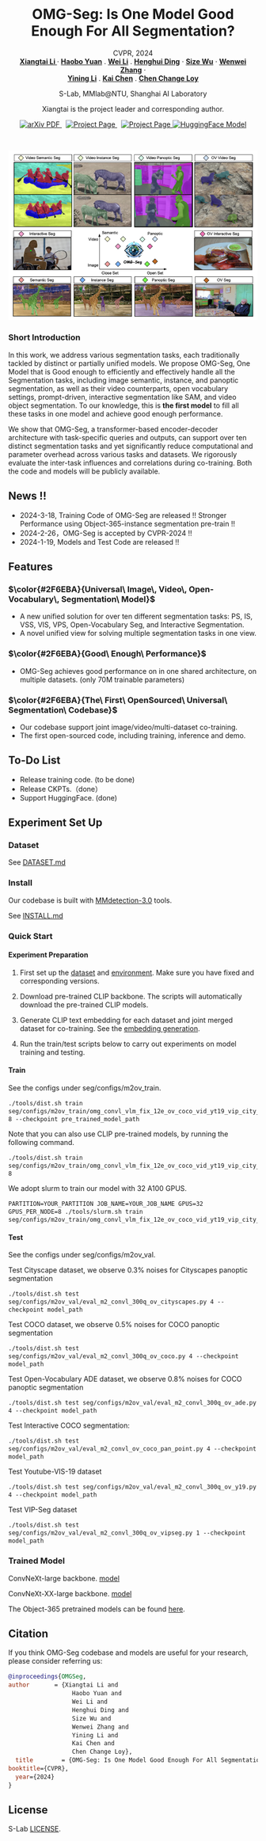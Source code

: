 
<br />
<p align="center">
  <h1 align="center">OMG-Seg: Is One Model Good Enough For All Segmentation?</h1>
  <p align="center">
    CVPR, 2024
    <br />
    <a href="https://lxtgh.github.io/"><strong>Xiangtai Li </strong></a>
    ·
    <a href="https://yuanhaobo.me/"><strong>Haobo Yuan</strong></a>
    .
    <a href="https://weivision.github.io/"><strong>Wei Li</strong></a>
    .
    <a href="https://henghuiding.github.io/"><strong>Henghui Ding</strong></a>
    ·
    <a href="https://wusize.github.io/"><strong>Size Wu</strong></a>
    ·
    <a href="https://zhangwenwei.cn/"><strong>Wenwei Zhang</strong></a>
    ·
    <br />
    <a href="https://scholar.google.com.hk/citations?user=y_cp1sUAAAAJ&hl=en"><strong>Yining Li</strong></a>
    .
    <a href="https://hellock.github.io/"><strong>Kai Chen</strong></a>
    .
    <a href="https://www.mmlab-ntu.com/person/ccloy/"><strong>Chen Change Loy</strong></a>
  </p>
  
  <p align="center">
    S-Lab, MMlab@NTU, Shanghai AI Laboratory
  </p>
  
   <p align="center">
    Xiangtai is the project leader and corresponding author.
  </p>
  
  <p align="center">
    <a href='https://arxiv.org/abs/2401.10229'>
      <img src='https://img.shields.io/badge/Paper-PDF-green?style=flat&logo=arXiv&logoColor=green' alt='arXiv PDF'> </a>
    <a href='https://lxtgh.github.io/project/omg_seg/' style='padding-left: 0.5rem;'>
      <img src='https://img.shields.io/badge/Project-Page-blue?style=flat&logo=Google%20chrome&logoColor=blue' alt='Project Page'> </a>
    <a href='https://huggingface.co/LXT/OMG_Seg' style='padding-left: 0.5rem;'>
      <img src='https://img.shields.io/badge/Huggingface%20Model-8A2BE2' alt='Project Page'> </a>
    <a href="https://huggingface.co/spaces/LXT/OMG_Seg">
    <img src='https://img.shields.io/badge/%F0%9F%A4%97%20Hugging%20Face-App-blue' alt='HuggingFace Model'> </a>
  </p>
<br />

![avatar](./figs/omg_teaser.jpg)


### Short Introduction

In this work, we address various segmentation tasks, each traditionally tackled by distinct or partially unified models. 
We propose OMG-Seg, One Model that is Good enough to efficiently and effectively handle all the Segmentation tasks, including image semantic, instance, and panoptic segmentation, as well as their video counterparts, open vocabulary settings, prompt-driven, interactive segmentation like SAM, and video object segmentation.
To our knowledge, this is **the first model** to fill all these tasks in one model and achieve good enough performance.

We show that OMG-Seg, a transformer-based encoder-decoder architecture with task-specific queries and outputs, can support over ten distinct segmentation tasks and yet significantly reduce computational and parameter overhead across various tasks and datasets. 
We rigorously evaluate the inter-task influences and correlations during co-training. Both the code and models will be publicly available.


## News !!

- 2024-3-18, Training Code of OMG-Seg are released !! Stronger Performance using Object-365-instance segmentation pre-train !!
- 2024-2-26，OMG-Seg is accepted by CVPR-2024 !!
- 2024-1-19, Models and Test Code are released !!


## Features

### $\color{#2F6EBA}{Universal\ Image\, Video\, Open-Vocabulary\, Segmentation\ Model}$ 

- A new unified solution for over ten different segmentation tasks: PS, IS, VSS, VIS, VPS, Open-Vocabulary Seg, and Interactive Segmentation.
- A novel unified view for solving multiple segmentation tasks in one view.

### $\color{#2F6EBA}{Good\ Enough\ Performance}$  

- OMG-Seg achieves good performance on in one shared architecture, on multiple datasets. (only 70M trainable parameters)

### $\color{#2F6EBA}{The\ First\ OpenSourced\ Universal\ Segmentation\ Codebase}$  

- Our codebase support joint image/video/multi-dataset co-training.
- The first open-sourced code, including training, inference and demo.


## To-Do List

- Release training code. (to be done)
- Release CKPTs.（done）
- Support HuggingFace. (done)


## Experiment Set Up

### Dataset 

See [DATASET.md](./DATASET.md)


### Install

Our codebase is built with [MMdetection-3.0](https://github.com/open-mmlab/mmdetection) tools.

See [INSTALL.md](./INSTALL.md)


### Quick Start

#### Experiment Preparation

1. First set up the [dataset](./DATASET.md) and [environment](./INSTALL.md). Make sure you have fixed and corresponding versions. 

2. Download pre-trained CLIP backbone. The scripts will automatically download the pre-trained CLIP models.

3. Generate CLIP text embedding for each dataset and joint merged dataset for co-training. See the [embedding generation](EMB.md). 

4. Run the train/test scripts below to carry out experiments on model training and testing.

#### Train

See the configs under seg/configs/m2ov_train.

```commandline
./tools/dist.sh train seg/configs/m2ov_train/omg_convl_vlm_fix_12e_ov_coco_vid_yt19_vip_city_cocopansam.py  8 --checkpoint pre_trained_model_path
```

Note that you can also use CLIP pre-trained models, by running the following command.

```commandline
./tools/dist.sh train seg/configs/m2ov_train/omg_convl_vlm_fix_12e_ov_coco_vid_yt19_vip_city_cocopansam.py  8 
```

We adopt slurm to train our model with 32 A100 GPUS.

```commandline
PARTITION=YOUR_PARTITION JOB_NAME=YOUR_JOB_NAME GPUS=32 GPUS_PER_NODE=8 ./tools/slurm.sh train seg/configs/m2ov_train/omg_convl_vlm_fix_12e_ov_coco_vid_yt19_vip_city_cocopansam.py 
```

#### Test 

See the configs under seg/configs/m2ov_val.

Test Cityscape dataset, we observe 0.3% noises for Cityscapes panoptic segmentation

```commandline
./tools/dist.sh test seg/configs/m2ov_val/eval_m2_convl_300q_ov_cityscapes.py 4 --checkpoint model_path
```

Test COCO dataset, we observe 0.5% noises for COCO panoptic segmentation

```commandline
./tools/dist.sh test seg/configs/m2ov_val/eval_m2_convl_300q_ov_coco.py 4 --checkpoint model_path
```

Test Open-Vocabulary ADE dataset, we observe 0.8% noises for COCO panoptic segmentation

```commandline
./tools/dist.sh test seg/configs/m2ov_val/eval_m2_convl_300q_ov_ade.py 4 --checkpoint model_path
```

Test Interactive COCO segmentation:

```commandline
./tools/dist.sh test seg/configs/m2ov_val/eval_m2_convl_ov_coco_pan_point.py 4 --checkpoint model_path
```

Test Youtube-VIS-19 dataset

```commandline
./tools/dist.sh test seg/configs/m2ov_val/eval_m2_convl_300q_ov_y19.py 4 --checkpoint model_path
```

Test VIP-Seg dataset

```commandline
./tools/dist.sh test seg/configs/m2ov_val/eval_m2_convl_300q_ov_vipseg.py 1 --checkpoint model_path
```

### Trained Model

ConvNeXt-large backbone. [model](https://drive.google.com/file/d/12cERt0u6sY9A-OkQcSroyXfBmk9GHFLH/view?usp=drive_link)

ConvNeXt-XX-large backbone. [model](https://drive.google.com/file/d/1aDIDAq3u2j-FO-bttq-BYMelwhDFESIS/view?usp=sharing)

The Object-365 pretrained models can be found [here](https://drive.google.com/drive/folders/1PXF4lwXRFXjKJcYf-d_52NrvS-h167M7?usp=sharing).



## Citation

If you think OMG-Seg codebase and models are useful for your research, please consider referring us:

```bibtex
@inproceedings{OMGSeg,
author       = {Xiangtai Li and
                  Haobo Yuan and
                  Wei Li and
                  Henghui Ding and
                  Size Wu and
                  Wenwei Zhang and
                  Yining Li and
                  Kai Chen and
                  Chen Change Loy},
  title        = {OMG-Seg: Is One Model Good Enough For All Segmentation?},
booktitle={CVPR},
  year={2024}
}
```

## License

S-Lab [LICENSE](LICENSE).

